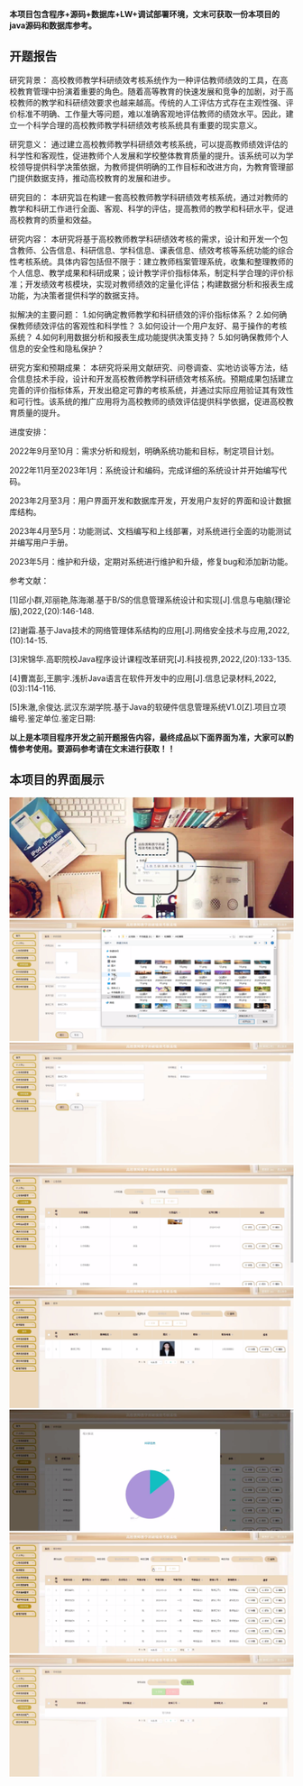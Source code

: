 ****本项目包含程序+源码+数据库+LW+调试部署环境，文末可获取一份本项目的java源码和数据库参考。****

## ******开题报告******

研究背景：
高校教师教学科研绩效考核系统作为一种评估教师绩效的工具，在高校教育管理中扮演着重要的角色。随着高等教育的快速发展和竞争的加剧，对于高校教师的教学和科研绩效要求也越来越高。传统的人工评估方式存在主观性强、评价标准不明确、工作量大等问题，难以准确客观地评估教师的绩效水平。因此，建立一个科学合理的高校教师教学科研绩效考核系统具有重要的现实意义。

研究意义：
通过建立高校教师教学科研绩效考核系统，可以提高教师绩效评估的科学性和客观性，促进教师个人发展和学校整体教育质量的提升。该系统可以为学校领导提供科学决策依据，为教师提供明确的工作目标和改进方向，为教育管理部门提供数据支持，推动高校教育的发展和进步。

研究目的：
本研究旨在构建一套高校教师教学科研绩效考核系统，通过对教师的教学和科研工作进行全面、客观、科学的评估，提高教师的教学和科研水平，促进高校教育的质量和效益。

研究内容：
本研究将基于高校教师教学科研绩效考核的需求，设计和开发一个包含教师、公告信息、科研信息、学科信息、课表信息、绩效考核等系统功能的综合性考核系统。具体内容包括但不限于：建立教师档案管理系统，收集和整理教师的个人信息、教学成果和科研成果；设计教学评价指标体系，制定科学合理的评价标准；开发绩效考核模块，实现对教师绩效的定量化评估；构建数据分析和报表生成功能，为决策者提供科学的数据支持。

拟解决的主要问题： 1.如何确定教师教学和科研绩效的评价指标体系？ 2.如何确保教师绩效评估的客观性和科学性？
3.如何设计一个用户友好、易于操作的考核系统？ 4.如何利用数据分析和报表生成功能提供决策支持？ 5.如何确保教师个人信息的安全性和隐私保护？

研究方案和预期成果：
本研究将采用文献研究、问卷调查、实地访谈等方法，结合信息技术手段，设计和开发高校教师教学科研绩效考核系统。预期成果包括建立完善的评价指标体系，开发出稳定可靠的考核系统，并通过实际应用验证其有效性和可行性。该系统的推广应用将为高校教师的绩效评估提供科学依据，促进高校教育质量的提升。

进度安排：

2022年9月至10月：需求分析和规划，明确系统功能和目标，制定项目计划。

2022年11月至2023年1月：系统设计和编码，完成详细的系统设计并开始编写代码。

2023年2月至3月：用户界面开发和数据库开发，开发用户友好的界面和设计数据库结构。

2023年4月至5月：功能测试、文档编写和上线部署，对系统进行全面的功能测试并编写用户手册。

2023年5月：维护和升级，定期对系统进行维护和升级，修复bug和添加新功能。

参考文献：

[1]邱小群,邓丽艳,陈海潮.基于B/S的信息管理系统设计和实现[J].信息与电脑(理论版),2022,(20):146-148.

[2]谢霜.基于Java技术的网络管理体系结构的应用[J].网络安全技术与应用,2022,(10):14-15.

[3]宋锦华.高职院校Java程序设计课程改革研究[J].科技视界,2022,(20):133-135.

[4]曹嵩彭,王鹏宇.浅析Java语言在软件开发中的应用[J].信息记录材料,2022,(03):114-116.

[5]朱澈,余俊达.武汉东湖学院.基于Java的软硬件信息管理系统V1.0[Z].项目立项编号.鉴定单位.鉴定日期:

****以上是本项目程序开发之前开题报告内容，最终成品以下面界面为准，大家可以酌情参考使用。要源码参考请在文末进行获取！！****

## ******本项目的界面展示******

![](./res/1868a610f92e430391b819ee9e47ef4f.png)![](./res/3638832156954818829647504ab0176c.png)![](./res/add9c11804634ee381cdc99e3787e882.png)![](./res/24ee506ae8594fc19dcafb0af22d7ab2.png)![](./res/f11361b283834f31a880a013e805d41b.png)![](./res/52cf54bd34794fda95656aea22bf90b0.png)![](./res/e4332bbadd564949aa69a43cd5ee993c.png)![](./res/53418306b19d414a85ac4ef654aaf0fb.png)

